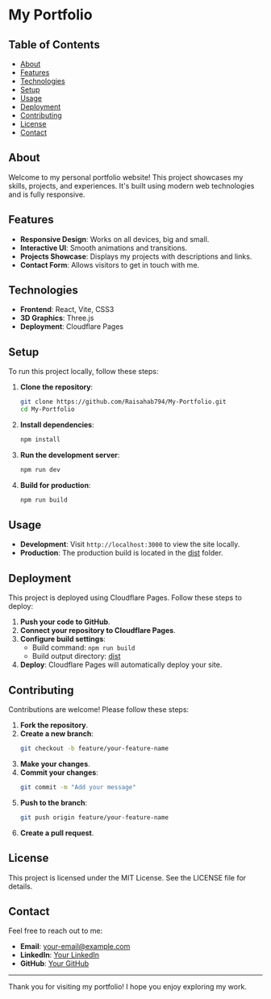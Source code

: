 # My Portfolio


## Table of Contents

- [About](#about)
- [Features](#features)
- [Technologies](#technologies)
- [Setup](#setup)
- [Usage](#usage)
- [Deployment](#deployment)
- [Contributing](#contributing)
- [License](#license)
- [Contact](#contact)

## About

Welcome to my personal portfolio website! This project showcases my skills, projects, and experiences. It's built using modern web technologies and is fully responsive.

## Features

- **Responsive Design**: Works on all devices, big and small.
- **Interactive UI**: Smooth animations and transitions.
- **Projects Showcase**: Displays my projects with descriptions and links.
- **Contact Form**: Allows visitors to get in touch with me.

## Technologies

- **Frontend**: React, Vite, CSS3
- **3D Graphics**: Three.js
- **Deployment**: Cloudflare Pages

## Setup

To run this project locally, follow these steps:

1. **Clone the repository**:
    ```sh
    git clone https://github.com/Raisahab794/My-Portfolio.git
    cd My-Portfolio
    ```

2. **Install dependencies**:
    ```sh
    npm install
    ```

3. **Run the development server**:
    ```sh
    npm run dev
    ```

4. **Build for production**:
    ```sh
    npm run build
    ```

## Usage

- **Development**: Visit `http://localhost:3000` to view the site locally.
- **Production**: The production build is located in the [dist](http://_vscodecontentref_/0) folder.

## Deployment

This project is deployed using Cloudflare Pages. Follow these steps to deploy:

1. **Push your code to GitHub**.
2. **Connect your repository to Cloudflare Pages**.
3. **Configure build settings**:
    - Build command: `npm run build`
    - Build output directory: [dist](http://_vscodecontentref_/1)
4. **Deploy**: Cloudflare Pages will automatically deploy your site.

## Contributing

Contributions are welcome! Please follow these steps:

1. **Fork the repository**.
2. **Create a new branch**:
    ```sh
    git checkout -b feature/your-feature-name
    ```
3. **Make your changes**.
4. **Commit your changes**:
    ```sh
    git commit -m "Add your message"
    ```
5. **Push to the branch**:
    ```sh
    git push origin feature/your-feature-name
    ```
6. **Create a pull request**.

## License

This project is licensed under the MIT License. See the LICENSE file for details.

## Contact

Feel free to reach out to me:

- **Email**: your-email@example.com
- **LinkedIn**: [Your LinkedIn](https://www.linkedin.com/in/your-profile)
- **GitHub**: [Your GitHub](https://github.com/Raisahab794)

---

Thank you for visiting my portfolio! I hope you enjoy exploring my work.
